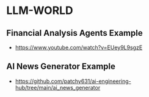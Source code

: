 # LLM-WORLD
## Financial Analysis Agents Example
- https://www.youtube.com/watch?v=EUey9L9sgzE

## AI News Generator Example
- https://github.com/patchy631/ai-engineering-hub/tree/main/ai_news_generator
